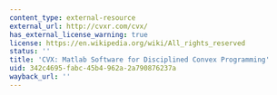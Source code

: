 ```yaml
---
content_type: external-resource
external_url: http://cvxr.com/cvx/
has_external_license_warning: true
license: https://en.wikipedia.org/wiki/All_rights_reserved
status: ''
title: 'CVX: Matlab Software for Disciplined Convex Programming'
uid: 342c4695-fabc-45b4-962a-2a790876237a
wayback_url: ''
---
```


